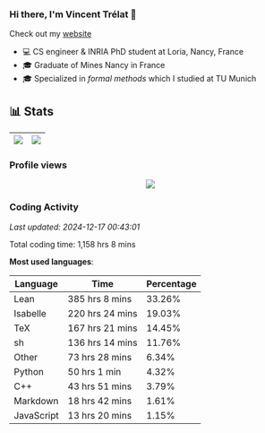 ### Hi there, I'm Vincent Trélat 👋

Check out my [website](https://vtrelat.github.io)

-   💻 CS engineer & INRIA PhD student at Loria, Nancy, France
-   🎓 Graduate of Mines Nancy in France
-   🎓 Specialized in _formal methods_ which I studied at TU Munich

## 📊 **Stats**

| <img align="center" src="https://readme-stats.clckblog.space/api?username=VTrelat&show_icons=true&include_all_commits=true&theme=tokyonight&hide_border=true" /> | <img align="center" src="https://readme-stats.clckblog.space/api/top-langs/?username=VTrelat&layout=compact&theme=tokyonight&hide_border=true" /> |
| ---------------------------------------------------------------------------------------------------------------------------------------------------------------- | ------------------------------------------------------------------------------------------------------------------------------------------------- |

### Profile views

<p align="center">
 <img src="https://profile-counter.glitch.me/VTrelat/count.svg" />
</p>

<!--automations-->
### Coding Activity
_Last updated: 2024-12-17 00:43:01_

Total coding time: 1,158 hrs 8 mins

**Most used languages**:

| Language | Time | Percentage |
| ------------- | ------------- | ------------- |
| Lean | 385 hrs 8 mins | 33.26% |
| Isabelle | 220 hrs 24 mins | 19.03% |
| TeX | 167 hrs 21 mins | 14.45% |
| sh | 136 hrs 14 mins | 11.76% |
| Other | 73 hrs 28 mins | 6.34% |
| Python | 50 hrs 1 min | 4.32% |
| C++ | 43 hrs 51 mins | 3.79% |
| Markdown | 18 hrs 42 mins | 1.61% |
| JavaScript | 13 hrs 20 mins | 1.15% |

